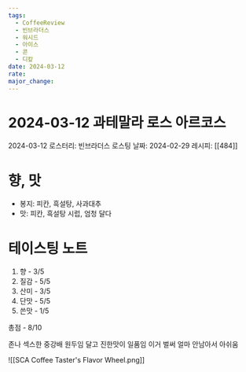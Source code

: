 ```yaml
---
tags:
  - CoffeeReview
  - 빈브라더스
  - 워시드
  - 아이스
  - 콘
  - 디캎
date: 2024-03-12
rate: 
major_change:
---
```

# 2024-03-12 과테말라 로스 아르코스
2024-03-12
로스터리: 빈브라더스
로스팅 날짜: 2024-02-29
레시피: [[484]]
# 향, 맛
- 봉지: 피칸, 흑설탕, 사과대추
- 맛: 피칸, 흑설탕 시럽, 엄청 달다
# 테이스팅 노트
1. 향 - 3/5
2. 질감 - 5/5
3. 산미 - 3/5
4. 단맛 - 5/5
5. 쓴맛 - 1/5

총점 - 8/10

존나 섹스한 중강배 원두임 달고 진한맛이 일품임 이거 벌써 얼마 안남아서 아쉬움

![[SCA Coffee Taster's Flavor Wheel.png]]
